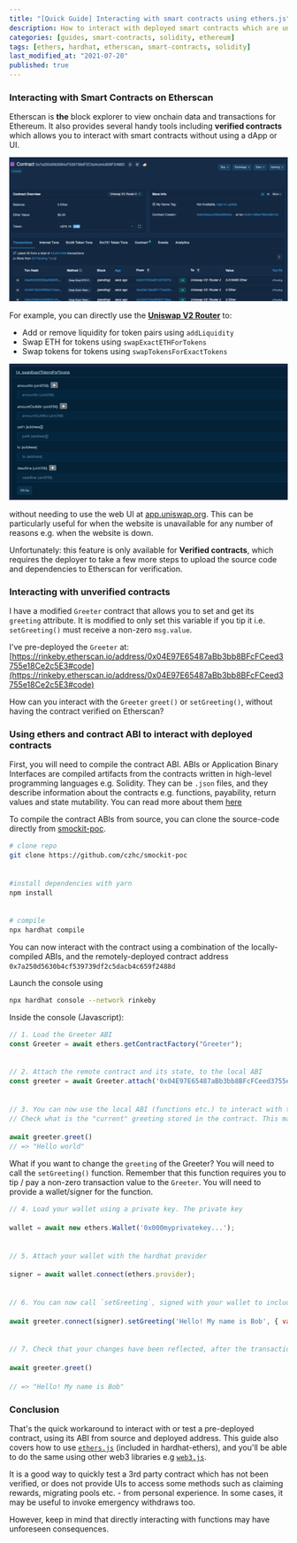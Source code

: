 ```yaml
---
title: "[Quick Guide] Interacting with smart contracts using ethers.js"
description: How to interact with deployed smart contracts which are unverified on etherscan
categories: [guides, smart-contracts, solidity, ethereum]
tags: [ethers, hardhat, etherscan, smart-contracts, solidity]
last_modified_at: "2021-07-20"
published: true
---
```


### Interacting with Smart Contracts on Etherscan

Etherscan is **the** block explorer to view onchain data and transactions for Ethereum. It also provides several handy tools including **verified contracts** which allows you to interact with smart contracts without using a dApp or UI.

![Etherscan Contracts Tab](/assets/img/posts/2021-07-20-interacting-contracts-etherjs/etherscan-contracts.png)

For example, you can directly use the [**Uniswap V2 Router**](etherscan.com/address/0x7a250d5630b4cf539739df2c5dacb4c659f2488d#writeContract) to:

* Add or remove liquidity for token pairs using `addLiquidity`
* Swap ETH for tokens using `swapExactETHForTokens`
* Swap tokens for tokens using `swapTokensForExactTokens`

![Swap tokens for tokens](/assets/img/posts/2021-07-20-interacting-contracts-etherjs/swap-tokens.png)


without needing to use the web UI at [app.uniswap.org](https://app.uniswap.org/#/swap).
This can be particularly useful for when the website is unavailable for any number of reasons e.g. when the website is down.


Unfortunately: this feature is only available for **Verified contracts**, which requires the deployer to take a few more steps to upload the source code and dependencies to Etherscan for verification.



### Interacting with unverified contracts


I have a modified `Greeter` contract that allows you to set and get its `greeting` attribute. It is modified to only set this variable if you tip it i.e. `setGreeting()` must receive a non-zero `msg.value`.

I've pre-deployed the `Greeter` at: [https://rinkeby.etherscan.io/address/0x04E97E65487aBb3bb8BFcFCeed3755e18Ce2c5E3#code](https://rinkeby.etherscan.io/address/0x04E97E65487aBb3bb8BFcFCeed3755e18Ce2c5E3#code)


How can you interact with the `Greeter` `greet()` or `setGreeting()`, without having the contract verified on Etherscan?



### Using ethers and contract ABI to interact with deployed contracts


First, you will need to compile the contract ABI. ABIs or Application Binary Interfaces are compiled artifacts from the contracts written in high-level programming languages e.g. Solidity. They can be `.json` files, and they describe information about the contracts e.g. functions, payability, return values and state mutability. You can read more about them [here](https://www.sitepoint.com/compiling-smart-contracts-abi/?ref=czhc.dev)


To compile the contract ABIs from source, you can clone the source-code directly from [smockit-poc](https://github.com/czhc/smockit-poc).


```bash
# clone repo
git clone https://github.com/czhc/smockit-poc


#install dependencies with yarn
npm install


# compile
npx hardhat compile
```


You can now interact with the contract using a combination of the locally-compiled ABIs, and the remotely-deployed contract address `0x7a250d5630b4cf539739df2c5dacb4c659f2488d`

Launch the console using

```sh
npx hardhat console --network rinkeby
```

Inside the console (Javascript):

```js
// 1. Load the Greeter ABI
const Greeter = await ethers.getContractFactory("Greeter");


// 2. Attach the remote contract and its state, to the local ABI
const greeter = await Greeter.attach('0x04E97E65487aBb3bb8BFcFCeed3755e18Ce2c5E3') //deployed contract address


// 3. You can now use the local ABI (functions etc.) to interact with the remote greeter state
// Check what is the "current" greeting stored in the contract. This may differ based on when you're testing this

await greeter.greet()
// => "Hello world"
```


What if you want to change the `greeting` of the Greeter? You will need to call the `setGreeting()` function. Remember that this function requires you to tip / pay a non-zero transaction value to the `Greeter`. You will need to provide a wallet/signer for the function.



```js
// 4. Load your wallet using a private key. The private key

wallet = await new ethers.Wallet('0x000myprivatekey...');


// 5. Attach your wallet with the hardhat provider

signer = await wallet.connect(ethers.provider);


// 6. You can now call `setGreeting`, signed with your wallet to include a transaction fee of 100 wei or 0.0000000000000001 ETH

await greeter.connect(signer).setGreeting('Hello! My name is Bob', { value: 100 });


// 7. Check that your changes have been reflected, after the transaction has completed

await greeter.greet()

// => "Hello! My name is Bob"

```



### Conclusion

That's the quick workaround to interact with or test a pre-deployed contract, using its ABI from source and deployed address.
This guide also covers how to use [`ethers.js`](http://ethers.io/) (included in hardhat-ethers), and you'll be able to do the same using other web3 libraries e.g [`web3.js`](https://web3js.readthedocs.io/).

It is a good way to quickly test a 3rd party contract which has not been verified, or does not provide UIs to access some methods such as claiming rewards, migrating pools etc. - from personal experience. In some cases, it may be useful to invoke emergency withdraws too.

However, keep in mind that directly interacting with functions may have unforeseen consequences.


